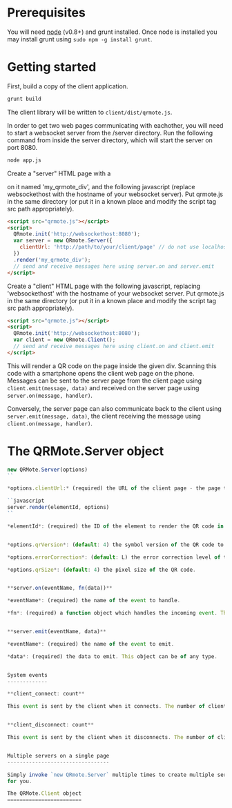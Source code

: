 Prerequisites
=============

You will need [node](http://www.nodejs.org) (v0.8+) and grunt installed. Once node is installed you may install grunt using `sudo npm -g install grunt`.

Getting started
===============

First, build a copy of the client application.

```bash
grunt build
```

The client library will be written to `client/dist/qrmote.js`.

In order to get two web pages communicating with eachother, you will need to start a websocket server from the /server directory. Run the
following command from inside the server directory, which will start the server on port 8080.

```bash
node app.js
```

Create a "server" HTML page with a <div> on it named 'my_qrmote_div', and the following javascript (replace websockethost with the hostname
of your websocket server). Put qrmote.js in the same directory (or put it in a known place and modify the script tag src path appropriately).

```html
<script src="qrmote.js"></script>
<script>
  QRmote.init('http://websockethost:8080');
  var server = new QRmote.Server({
    clientUrl: 'http://path/to/your/client/page' // do not use localhost here - otherwise it will not work on the phone
  })
  .render('my_qrmote_div');
  // send and receive messages here using server.on and server.emit
</script>
```

Create a "client" HTML page with the following javascript, replacing 'websockethost' with the hostname of your websocket server.
Put qrmote.js in the same directory (or put it in a known place and modify the script tag src path appropriately).

```html
<script src="qrmote.js"></script>
<script>
  QRmote.init('http://websockethost:8080');
  var client = new QRmote.Client();
  // send and receive messages here using client.on and client.emit
</script>
```

This will render a QR code on the page inside the given div. Scanning this code with a smartphone opens the client web page on the phone.
Messages can be sent to the server page from the client page using `client.emit(message, data)` and received on the server page using
`server.on(message, handler)`.

Conversely, the server page can also communicate back to the client using `server.emit(message, data)`, the client receiving the message
using `client.on(message, handler)`.

The QRMote.Server object
========================

```javascript
new QRMote.Server(options)
``

*options.clientUrl:* (required) the URL of the client page - the page to be loaded into the device scanning the QR code.

``javascript
server.render(elementId, options)
``

*elementId*: (required) the ID of the element to render the QR code in to.


*options.qrVersion*: (default: 4) the symbol version of the QR code to render.

*options.errorCorrection*: (default: L) the error correction level of the QR code to render. Can be 'L', 'M', or 'H'. Increasing the error correction may require you to increase the symbol version.

*options.qrSize*: (default: 4) the pixel size of the QR code.


**server.on(eventName, fn(data))**

*eventName*: (required) the name of the event to handle.

*fn*: (required) a function object which handles the incoming event. The function is passed a single data object containing the data emitted from the client. This object can be of any type.


**server.emit(eventName, data)**

*eventName*: (required) the name of the event to emit.

*data*: (required) the data to emit. This object can be of any type.


System events
-------------

**client_connect: count**

This event is sent by the client when it connects. The number of clients connected to this server is passed as data with this event.


**client_disconnect: count**

This event is sent by the client when it disconnects. The number of clients connected to this server is passed as data with this event.


Multiple servers on a single page
---------------------------------

Simply invoke `new QRmote.Server` multiple times to create multiple servers on a single page. QRmote will multiplex the socket connection
for you.

The QRMote.Client object
========================
